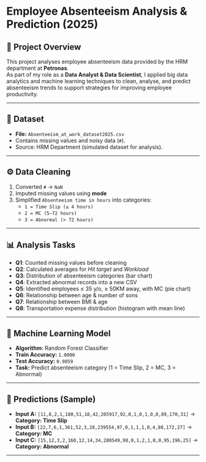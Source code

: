 # Employee Absenteeism Analysis & Prediction (2025)

## 📌 Project Overview
This project analyses employee absenteeism data provided by the HRM department at **Petronas**.  
As part of my role as a **Data Analyst & Data Scientist**, I applied big data analytics and machine learning techniques to clean, analyse, and predict absenteeism trends to support strategies for improving employee productivity.  

---

## 📂 Dataset
- **File:** `Absenteeism_at_work_dataset2025.csv`  
- Contains missing values and noisy data (`#`).  
- Source: HRM Department (simulated dataset for analysis).  

---

## ⚙️ Data Cleaning
1. Converted `#` → `NaN`  
2. Imputed missing values using **mode**  
3. Simplified `Absenteeism time in hours` into categories:  
   - `1 = Time Slip (≤ 4 hours)`  
   - `2 = MC (5–72 hours)`  
   - `3 = Abnormal (> 72 hours)`  

---

## 📊 Analysis Tasks
- **Q1**: Counted missing values before cleaning  
- **Q2**: Calculated averages for *Hit target* and *Workload*  
- **Q3**: Distribution of absenteeism categories (bar chart)  
- **Q4**: Extracted abnormal records into a new CSV  
- **Q5**: Identified employees ≤ 35 y/o, ≥ 50KM away, with MC (pie chart)  
- **Q6**: Relationship between age & number of sons  
- **Q7**: Relationship between BMI & age  
- **Q8**: Transportation expense distribution (histogram with mean line)  

---

## 🤖 Machine Learning Model
- **Algorithm:** Random Forest Classifier  
- **Train Accuracy:** `1.0000`  
- **Test Accuracy:** `0.9859`  
- **Task:** Predict absenteeism category (1 = Time Slip, 2 = MC, 3 = Abnormal)  

---

## 🔮 Predictions (Sample)
- **Input A:** `[11,8,2,1,180,51,18,42,205917,92,0,1,0,1,0,0,89,170,31]` → **Category: Time Slip**  
- **Input B:** `[22,7,6,1,361,52,3,28,239554,97,0,1,1,1,0,4,80,172,27]` → **Category: MC**  
- **Input C:** `[15,12,3,2,160,12,14,34,280549,98,0,1,2,1,0,0,95,196,25]` → **Category: Abnormal**  

---
